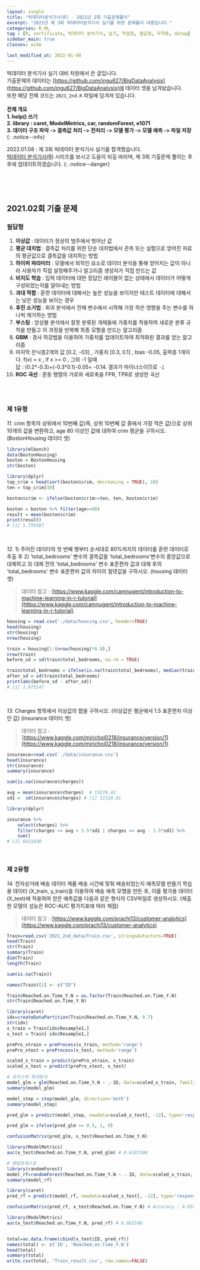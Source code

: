 ```yaml
---
layout: single
title: "빅데이터분석기사(R) - 2021년 2회 기출문제풀이"
excerpt: "2021년 제 3회 빅데이터분석기사 실기를 위한 문제풀이 내용입니다."
categories: R_ML
tag : [R, certificate, 빅데이터 분석기사, 실기, 작업형, 필답형, 자격증, dataq]
sidebar_main: true
classes: wide

last_modified_at: 2022-01-08
---
```


빅데이터 분석기사 실기 대비 차원에서 쓴 글입니다. <br> 기출문제의 데이터는 [https://github.com/ingu627/BigDataAnalysis](https://github.com/ingu627/BigDataAnalysis)에 데이터 셋을 남겨놨습니다.<br> 또한 해당 전체 코드는 `2021_2nd.R` 파일에 담겨져 있습니다. <br><br> **전체 개요 <br> 1. help() 쓰기 <br> 2. library : caret, ModelMetrics, car, randomForest, e1071 <br> 3. 데이터 구조 파악 -> 결측값 처리 -> 전처리 -> 모델 평가 -> 모델 예측 -> 파일 저장**
{: .notice--info}

2022.01.08 : 제 3회 빅데이터 분석기사 실기를 합격했습니다. <br> [빅데이터 분석기사(R)](https://ingu627.github.io/categories/R_ML) 시리즈를 보시고 도움이 되길 바라며, 제 3회 기출문제 풀이는 추후에 업데이트하겠습니다.
{: .notice--danger}

<br>
<br>
<br>

## 2021.02회 기출 문제

### 필답형 

1. **이상값** : 데이터가 정상의 범주에서 벗어난 값 <br/>
2. **평균 대치법** : 결측값 처리를 위한 단순 대치법에서 관측 또는 실험으로 얻어진 자료의 평균값으로 결측값을 대치하는 방법  <br/>
3. **하이퍼 파라미터** : 모델에서 외적인 요소로 데이터 분석을 통해 얻어지는 값이 아니라 사용자가 직접 설정해주거나 알고리즘 생성자가 직접 만드는 값 <br/>
4. **비지도 학습** : 입력 데이터에 대한 정답인 레이블이 없는 상태에서 데이터가 어떻게 구성되었는지를 알아내는 방법 <br/>
5. **과대 적합** : 훈련 데이터에 대해서는 높은 성능을 보이지만 테스트 데이터에 대해서는 낮은 성능을 보이는 경우 <br/>
6. **후진 소거법** : 회귀 분석에서 전체 변수에서 시작해 가장 적은 영향을 주는 변수를 하나씩 제거하는 방법 <br/>
7. **부스팅** : 앙상블 분석에서 잘못 분류된 개체들에 가중치를 적용하여 새로운 분류 규칙을 만들고 이 과정을 반복해 최종 모형을 만드는 알고리즘 <br/>
8. **GBM** : 경사 하강법을 이용하여 가중치를 업데이트하여 최적화된 결과를 얻는 알고리즘 <br/>
9. 마지막 은닉층2개의 값 [0.2, -03] ,  가중치 [0.3, 0.1] , bias -0.05, 출력층 1개이다. f(x) = x , if x >= 0 , 그외 -1 일때  <br> 답 : (0.2\*-0.3)+(-0.3\*0.1)-0.05= -0.14. 결과가 마이너스이므로 `-1` <br/>
10. **ROC 곡선** : 혼동 행렬의 가로와 세로축을 FPR, TPR로 생성한 곡선 <br/>

<br>
<br>

### 제 1유형

*11.* crim 항목의 상위에서 10번째 값(즉, 상위 10번째 값 중에서 가장 적은 값)으로 상위 10개의 값을 변환하고, age 80 이상인 값에 대하여 crim 평균을 구하시오. (BostonHousing 데이터 셋) <br/>

```R
library(mlbench)
data(BostonHousing)
boston = BostonHousing
str(boston)

library(dplyr)
top_crim = head(sort(boston$crim, decreasing = TRUE), 10)
ten = top_crim[10]

boston$crim <- ifelse(boston$crim>=ten, ten, boston$crim)

boston = boston %>% filter(age>=80)
result = mean(boston$crim)
print(result)
# [1] 5.759387
```

<br/>

*12.* 1) 주어진 데이터의 첫 번째 행부터 순서대로 80%까지의 데이터를 훈련 데이터로 추출 후 2) 'total_bedrooms' 변수의 결측값을 'total_bedrooms'변수의 중앙값으로 대체하고 3) 대체 전의 'total_bedrooms' 변수 표준편차 값과 대체 후의 'total_bedrooms' 변수 표준편차 값의 차이의 절댓값을 구하시오. (housing 데이터 셋)

> 데이터 참고 : [https://www.kaggle.com/camnugent/introduction-to-machine-learning-in-r-tutorial](https://www.kaggle.com/camnugent/introduction-to-machine-learning-in-r-tutorial)

```R
housing = read.csv('./data/housing.csv', header=TRUE)
head(housing)
str(housing)
nrow(housing)

train = housing[1:(nrow(housing)*0.8),]
nrow(train)
before_sd = sd(train$total_bedrooms, na.rm = TRUE)

train$total_bedrooms = ifelse(is.na(train$total_bedrooms), median(train$total_bedrooms, na.rm = TRUE), train$total_bedrooms) 
after_sd = sd(train$total_bedrooms)
print(abs(before_sd - after_sd))
# [1] 1.975147
```

<br/>

*13.* Charges 항목에서 이상값의 합을 구하시오. (이상값은 평균에서 1.5 표준편차 이상인 값) (insurance 데이터 셋)

> 데이터 참고 : [https://www.kaggle.com/mirichoi0218/insurance/version/1](https://www.kaggle.com/mirichoi0218/insurance/version/1)

```R
insurance=read.csv('./data/insurance.csv')
head(insurance)
str(insurance)
summary(insurance)

sum(is.na(insurance$charges))

avg = mean(insurance$charges)  # 13270.42
sd1 =  sd(insurance$charges) # [1] 12110.01

library(dplyr)

insurance %>% 
    select(charges) %>% 
    filter(charges >= avg + 1.5*sd1 | charges <= avg - 1.5*sd1) %>% 
    sum()
# [1] 6421430
```

<br/>

### 제 2유형

*14.* 전자상거래 배송 데이터
제품 배송 시간에 맞춰 배송되었는지 예측모델 만들기
학습용 데이터 (X_train, y_train)을 이용하여 배송 예측 모형을 만든 후, 이를 평가용 데이터(X_test)에 적용하여 얻은 예측값을 다음과 같은 형식의 CSV파일로 생성하시오. (제출한 모델의 성능은 ROC-AUC 평가지표에 따라 채점)

> 데이터 참고 : [https://www.kaggle.com/prachi13/customer-analytics](https://www.kaggle.com/prachi13/customer-analytics)


```R
Train=read.csv('2021_2nd_data/Train.csv', stringsAsFactors=TRUE)
head(Train)
str(Train)
summary(Train)
dim(Train)
length(Train)

sum(is.na(Train))

names(Train)[1] <- c("ID")

Train$Reached.on.Time_Y.N = as.factor(Train$Reached.on.Time_Y.N)
str(Train$Reached.on.Time_Y.N)

library(caret)
idx=createDataPartition(Train$Reached.on.Time_Y.N, 0.7)
str(idx)
x_train = Train[idx$Resample1,]
x_test = Train[-idx$Resample1,]

prePro_xtrain = preProcess(x_train, method='range')
prePro_xtest = preProcess(x_test, method='range')

scaled_x_train = predict(prePro_xtrain, x_train)
scaled_x_test = predict(prePro_xtest, x_test)

# 로지스틱 회귀분석
model_glm = glm(Reached.on.Time_Y.N ~ .-ID, data=scaled_x_train, family='binomial')
summary(model_glm)

model_step = step(model_glm, direction='both')
summary(model_step)

pred_glm = predict(model_step, newdata=scaled_x_test[, -12], type='response')

pred_glm = ifelse(pred_glm >= 0.5, 1, 0)

confusionMatrix(pred_glm, x_test$Reached.on.Time_Y.N)

library(ModelMetrics)
auc(x_test$Reached.on.Time_Y.N, pred_glm) # 0.6187506

# 랜덤포레스트
library(randomForest)
model_rf=randomForest(Reached.on.Time_Y.N ~ .-ID, data=scaled_x_train, ntree=300)
summary(model_rf)

library(caret)
pred_rf = predict(model_rf, newdata=scaled_x_test[, -12], type='response')

confusionMatrix(pred_rf, x_test$Reached.on.Time_Y.N) # Accuracy : 0.6599

library(ModelMetrics)
auc(x_test$Reached.on.Time_Y.N, pred_rf) # 0.662148


total=as.data.frame(cbind(x_test$ID, pred_rf))
names(total) <- c('ID', 'Reached.on.Time_Y.N')
head(total)
summary(total)
write.csv(total, 'Train_result.csv', row.names=FALSE)
```

<br>
<br>
